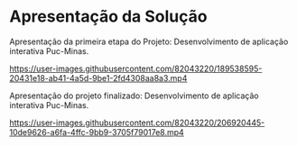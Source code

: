# Apresentação da Solução

Apresentação da primeira etapa do Projeto: Desenvolvimento de aplicação interativa Puc-Minas.

https://user-images.githubusercontent.com/82043220/189538595-20431e18-ab41-4a5d-9be1-2fd4308aa8a3.mp4

Apresentação do projeto finalizado: Desenvolvimento de aplicação interativa Puc-Minas.

https://user-images.githubusercontent.com/82043220/206920445-10de9626-a6fa-4ffc-9bb9-3705f79017e8.mp4

